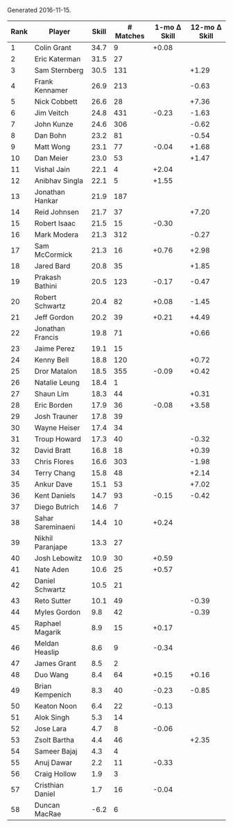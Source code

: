 Generated 2016-11-15.

| Rank | Player            | Skill | # Matches | 1-mo Δ Skill | 12-mo Δ Skill |
|------|-------------------|-------|-----------|--------------|---------------|
|    1 | Colin Grant       |  34.7 |         9 |        +0.08 |               |
|    2 | Eric Katerman     |  31.5 |        27 |              |               |
|    3 | Sam Sternberg     |  30.5 |       131 |              |         +1.29 |
|    4 | Frank Kennamer    |  26.9 |       213 |              |         -0.63 |
|    5 | Nick Cobbett      |  26.6 |        28 |              |         +7.36 |
|    6 | Jim Veitch        |  24.8 |       431 |        -0.23 |         -1.63 |
|    7 | John Kunze        |  24.6 |       306 |              |         -0.62 |
|    8 | Dan Bohn          |  23.2 |        81 |              |         -0.54 |
|    9 | Matt Wong         |  23.1 |        77 |        -0.04 |         +1.68 |
|   10 | Dan Meier         |  23.0 |        53 |              |         +1.47 |
|   11 | Vishal Jain       |  22.1 |         4 |        +2.04 |               |
|   12 | Anibhav Singla    |  22.1 |         5 |        +1.55 |               |
|   13 | Jonathan Hankar   |  21.9 |       187 |              |               |
|   14 | Reid Johnsen      |  21.7 |        37 |              |         +7.20 |
|   15 | Robert Isaac      |  21.5 |        15 |        -0.30 |               |
|   16 | Mark Modera       |  21.3 |       312 |              |         -0.27 |
|   17 | Sam McCormick     |  21.3 |        16 |        +0.76 |         +2.98 |
|   18 | Jared Bard        |  20.8 |        35 |              |         +1.85 |
|   19 | Prakash Bathini   |  20.5 |       123 |        -0.17 |         -0.47 |
|   20 | Robert Schwartz   |  20.4 |        82 |        +0.08 |         -1.45 |
|   21 | Jeff Gordon       |  20.2 |        39 |        +0.21 |         +4.49 |
|   22 | Jonathan Francis  |  19.8 |        71 |              |         +0.66 |
|   23 | Jaime Perez       |  19.1 |        15 |              |               |
|   24 | Kenny Bell        |  18.8 |       120 |              |         +0.72 |
|   25 | Dror Matalon      |  18.5 |       355 |        -0.09 |         +0.42 |
|   26 | Natalie Leung     |  18.4 |         1 |              |               |
|   27 | Shaun Lim         |  18.3 |        44 |              |         +0.31 |
|   28 | Eric Borden       |  17.9 |        36 |        -0.08 |         +3.58 |
|   29 | Josh Trauner      |  17.8 |        39 |              |               |
|   30 | Wayne Heiser      |  17.4 |        34 |              |               |
|   31 | Troup Howard      |  17.3 |        40 |              |         -0.32 |
|   32 | David Bratt       |  16.8 |        18 |              |         +0.39 |
|   33 | Chris Flores      |  16.6 |       303 |              |         -1.98 |
|   34 | Terry Chang       |  15.8 |        48 |              |         +2.14 |
|   35 | Ankur Dave        |  15.1 |        53 |              |         +7.02 |
|   36 | Kent Daniels      |  14.7 |        93 |        -0.15 |         -0.42 |
|   37 | Diego Butrich     |  14.6 |         7 |              |               |
|   38 | Sahar Sareminaeni |  14.4 |        10 |        +0.24 |               |
|   39 | Nikhil Paranjape  |  13.3 |        27 |              |               |
|   40 | Josh Lebowitz     |  10.9 |        30 |        +0.59 |               |
|   41 | Nate Aden         |  10.6 |        25 |        +0.57 |               |
|   42 | Daniel Schwartz   |  10.5 |        21 |              |               |
|   43 | Reto Sutter       |  10.1 |        49 |              |         -0.39 |
|   44 | Myles Gordon      |   9.8 |        42 |              |         -0.39 |
|   45 | Raphael Magarik   |   8.9 |        15 |        +0.17 |               |
|   46 | Meldan Heaslip    |   8.6 |         9 |        -0.34 |               |
|   47 | James Grant       |   8.5 |         2 |              |               |
|   48 | Duo Wang          |   8.4 |        64 |        +0.15 |         +0.16 |
|   49 | Brian Kempenich   |   8.3 |        40 |        -0.23 |         -0.85 |
|   50 | Keaton Noon       |   6.4 |        22 |        -0.13 |               |
|   51 | Alok Singh        |   5.3 |        14 |              |               |
|   52 | Jose Lara         |   4.7 |         8 |        -0.06 |               |
|   53 | Zsolt Bartha      |   4.4 |        46 |              |         +2.35 |
|   54 | Sameer Bajaj      |   4.3 |         4 |              |               |
|   55 | Anuj Dawar        |   2.2 |        11 |        -0.33 |               |
|   56 | Craig Hollow      |   1.9 |         3 |              |               |
|   57 | Cristhian Daniel  |   1.7 |        16 |        -0.04 |               |
|   58 | Duncan MacRae     |  -6.2 |         6 |              |               |